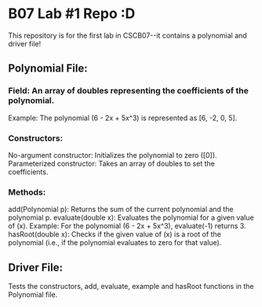 # B07 Lab #1 Repo :D
This repository is for the first lab in CSCB07--it contains a polynomial and driver file! 

## Polynomial File: 

### Field: An array of doubles representing the coefficients of the polynomial.
Example: The polynomial (6 - 2x + 5x^3) is represented as [6, -2, 0, 5].

### Constructors:
No-argument constructor: Initializes the polynomial to zero ([0]).
Parameterized constructor: Takes an array of doubles to set the coefficients.

### Methods:
add(Polynomial p): Returns the sum of the current polynomial and the polynomial p.
evaluate(double x): Evaluates the polynomial for a given value of (x).
Example: For the polynomial (6 - 2x + 5x^3), evaluate(-1) returns 3.
hasRoot(double x): Checks if the given value of (x) is a root of the polynomial (i.e., if the polynomial evaluates to zero for that value).

## Driver File: 
Tests the constructors, add, evaluate, example and hasRoot functions in the Polynomial file. 
